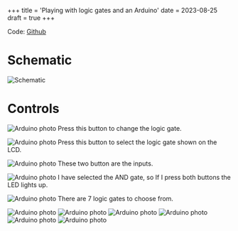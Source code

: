 +++
title = 'Playing with logic gates and an Arduino'
date = 2023-08-25
draft = true
+++

Code: [Github](https://github.com/denniscmartin/logic-led)

# Schematic

![Schematic](/arduino-schema.png)

# Controls

![Arduino photo](/arduino-1.png)
Press this button to change the logic gate.

![Arduino photo](/arduino-2.png)
Press this button to select the logic gate shown on the LCD.

![Arduino photo](/arduino-3.png)
These two button are the inputs.

![Arduino photo](/arduino-4.png)
I have selected the AND gate, so If I press both buttons the LED lights up.

![Arduino photo](/arduino-5.png)
There are 7 logic gates to choose from.

![Arduino photo](/arduino-6.png)
![Arduino photo](/arduino-7.png)
![Arduino photo](/arduino-8.png)
![Arduino photo](/arduino-9.png)
![Arduino photo](/arduino-10.png)
![Arduino photo](/arduino-11.png)
